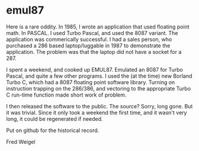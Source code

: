 # emul87

Here is a rare oddity. In 1985, I wrote an application that used floating point math. In PASCAL. I used Turbo Pascal, and used the 8087 variant. The application was commerically successful. I had a sales person, who purchased a 286 based laptop/luggable in 1987 to demonstrate the application. The problem was that the laptop did not have a socket for a 287.

I spent a weekend, and cooked up EMUL87. Emulated an 8087 for Turbo Pascal, and quite a few other programs. I used the (at the time) new Borland Turbo C, which had a 8087 floating point software library. Turning on instruction trapping on the 286/386, and vectoring to the appropriate Turbo C run-time function made short work of problem.

I then released the software to the public. The source? Sorry, long gone. But it was trivial. Since it only took a weekend the first time, and it wasn't very long, it could be regenerated if needed.

Put on github for the historical record.

Fred Weigel
